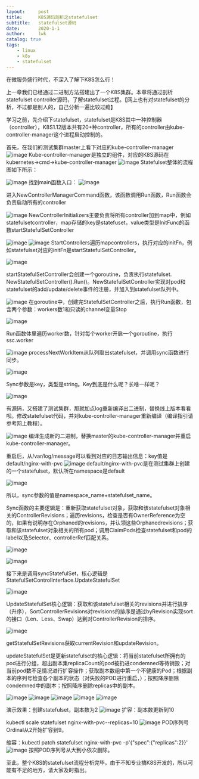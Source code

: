 ```yaml
---
layout:     post
title:      K8S源码剖析之statefulset
subtitle:   statefulset源码
date:       2020-1-1
author:     lwk
catalog: true
tags:
    - linux
    - k8s
    - statefulset
---
```

在微服务盛行时代，不深入了解下K8S怎么行！

上一章我们已经通过二进制方法搭建出了一个K8S集群。本章将通过剖析statefulset controller源码，了解statefulset过程。【网上也有对statefulset的分析，不过都是别人的，自己分析一遍比较过瘾】

 

学习之前，先介绍下statefulset，statefulset是K8S其中一种控制器（controller），K8S1.12版本共有20+种controller，所有的controller由kube-controller-manager这个进程启动控制的。

 

 

首先，在我们的测试集群master上看下对应的kube-controller-manager
![image](https://user-images.githubusercontent.com/36918717/176902798-14c33f06-363b-4031-95de-363330ff4c1c.png)
Kube-controller-manager是独立的组件，对应的K8S源码在kubernetes->cmd->kube-controller-manager
![image](https://user-images.githubusercontent.com/36918717/176902844-d6ddf534-5c86-4423-b88e-4343c3ecf663.png)
Statefulset整体的流程图如下所示：

![image](https://user-images.githubusercontent.com/36918717/176902861-d2b035ec-3259-402f-87c3-696e3e1f3e83.png)
找到main函数入口：
![image](https://user-images.githubusercontent.com/36918717/176902882-df430bea-43be-48c1-86fe-2babc68e0161.png)

进入NewControllerManagerCommand函数，该函数调用Run函数，Run函数会负责启动所有的controller

![image](https://user-images.githubusercontent.com/36918717/176902897-03502b9c-cc7f-432d-95f3-d0081eb020a6.png)
NewControllerInitializers主要负责将所有controller加到map中，例如statefulsetcontroller，map存储的key是statefuset，value类型是InitFunc的函数startStatefulSetController

![image](https://user-images.githubusercontent.com/36918717/176902918-913ee418-e676-4897-a0a4-998fcb42ff8a.png)
![image](https://user-images.githubusercontent.com/36918717/176902929-47438f50-fd05-4c78-aa56-033c546091cd.png)
StartControllers遍历mapcontrollers，执行对应的initFn，例如statefulset对应的initFn是startStatefulSetController。

![image](https://user-images.githubusercontent.com/36918717/176902950-c9c4a07b-22a8-4030-86dd-2301757dc138.png)

startStatefulSetController会创建一个goroutine，负责执行statefulset. NewStatefulSetController().Run()。NewStatefulSetController实现对pod和statefulset的add/update/delete事件的注册，并加入到statefulset队列中。

![image](https://user-images.githubusercontent.com/36918717/176902993-ac5a9b1c-1196-47d7-9a84-77f5e8c3cf63.png)
在goroutine中，创建完StatefulSetController之后，执行Run函数，包含两个参数：workers数1和只读的channel变量Stop

![image](https://user-images.githubusercontent.com/36918717/176903033-eb03c0d2-8b27-4de0-8ca0-25774a9efae8.png)

Run函数体里遍历worker数，针对每个worker开启一个goroutine，执行ssc.worker

![image](https://user-images.githubusercontent.com/36918717/176903061-f894d061-98ec-4939-971f-d986e628485e.png)
processNextWorkItem从队列取出statefulset，并调用sync函数进行同步。

![image](https://user-images.githubusercontent.com/36918717/176903089-d5e78382-fe5e-48d5-b032-a25a13287abc.png)

Sync参数是key，类型是string。Key到底是什么呢？长啥一样呢？

![image](https://user-images.githubusercontent.com/36918717/176903110-6daf6dad-3a07-4d34-917b-d14d1a707038.png)

有源码，又搭建了测试集群，那就加点log重新编译出二进制，替换线上版本看看呗。修改statefulset代码，并对kube-controller-manager重新编译（编译指引请参考网上教程）。

![image](https://user-images.githubusercontent.com/36918717/176903132-0a6ddb8a-0e4b-4726-ae40-70ef905a0d69.png)
编译生成新的二进制，替换master的kube-controller-manager并重启kube-controller-manager。

重启后，从/var/log/message可以看到对应的日志输出信息：key值是default/nginx-with-pvc
![image](https://user-images.githubusercontent.com/36918717/176903159-8274aba3-d288-4ee6-b5e2-f455f1fd204c.png)
default/nginx-with-pvc是在测试集群上创建的一个statefulset，默认所在namespace是default


![image](https://user-images.githubusercontent.com/36918717/176903176-f88f928a-1046-4a7f-92ee-202889da8dc0.png)


所以，sync参数的值是namespace_name+statefulset_name。

Sync函数的主要逻辑是：重新获取statefulset对象，获取和该statefulset对象相关的ControllerRevisions；遍历revisions，检查是否有OwnerReference为空的，如果有说明存在Orphaned的revisions，并认领这些Orphanedrevisions；获取和该statefulset对象相关的所有pod；调用ClaimPods检查statefulset和pod的label以及Selector、controllerRef匹配关系。


![image](https://user-images.githubusercontent.com/36918717/176903217-4316f481-02bb-49d3-80d7-ceeac29367f9.png)


![image](https://user-images.githubusercontent.com/36918717/176903226-c875ec2d-e95a-4b2f-8b56-ef07ce3fb5f9.png)


接下来是调用syncStatefulSet，核心逻辑是StatefulSetControlInterface.UpdateStatefulSet

![image](https://user-images.githubusercontent.com/36918717/176903236-e8b72b80-1800-42a8-afd0-c8735bdce7e6.png)

UpdateStatefulSet核心逻辑：获取和该statefulset相关的revisions并进行排序（升序），SortControllerRevisions对revisions的排序是通过byRevision实现sort的接口（Len、Less、Swap）达到对ControllerRevision的排序。

![image](https://user-images.githubusercontent.com/36918717/176903259-766453d6-09e9-4bf7-9ac2-7cbcbf5243c0.png)

getStatefulSetRevisions获取currentRevision和updateRevision。

updateStatefulSet是更新statefulset的核心逻辑：将当前statefulset所拥有的pod进行分组，超出副本集replicaCount的pod被扔进condemned等待销毁；对当前pod数不足情况进行扩容操作；获取副本数组中第一个不健康的Pod；根据副本的序列号检查各个副本的状态（对失败的POD进行重启，）；按照降序删除condemned中的副本；按照降序删除replicas中的副本。

![image](https://user-images.githubusercontent.com/36918717/176903287-4f39ebb6-2ac2-4998-a2d8-00eee2a8f569.png)
![image](https://user-images.githubusercontent.com/36918717/176903301-42835724-e24b-4709-b9e3-00eda51a4311.png)
![image](https://user-images.githubusercontent.com/36918717/176903314-c4f4ef66-a251-48cd-850e-e03db4f6036e.png)
![image](https://user-images.githubusercontent.com/36918717/176903337-f8270500-7fd5-4d54-b0b5-0e71ab411520.png)
![image](https://user-images.githubusercontent.com/36918717/176903345-f3893fc4-29fe-4fd4-ac6f-e45853274e8d.png)

演示效果：创建statefulset，副本数为2
![image](https://user-images.githubusercontent.com/36918717/176903381-5d8b4ffa-720b-45b9-8e58-32f5ef1711ad.png)
扩容：副本数更新到10

kubectl scale statefulset nginx-with-pvc--replicas=10
![image](https://user-images.githubusercontent.com/36918717/176903406-af97e768-a5cb-42bb-b01e-dd79065bd4b0.png)
POD序列号Ordinal从2开始扩容到9。

 

缩容：kubectl patch statefulset nginx-with-pvc  -p'{"spec":{"replicas":2}}'
![image](https://user-images.githubusercontent.com/36918717/176903445-05a73cf5-7f60-4d12-96a3-519deab8d848.png)
按照POD序列号从大到小依次删除。



至此，整个K8S的statefulset流程分析完毕。由于不知专业搞K8S开发的，所以可能有不足的地方，请大家及时指出。



